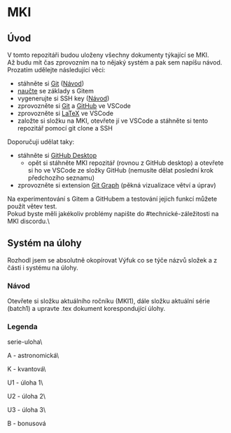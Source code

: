 # MKI

## Úvod

V tomto repozitáři budou uloženy všechny dokumenty týkající se MKI.\
Až budu mít čas zprovozním na to nějaký systém a pak sem napíšu návod.\
Prozatím udělejte následující věci:

+ stáhněte si [Git](https://git-scm.com/download/win) ([Návod](https://www.atlassian.com/git/tutorials/install-git))
+ [naučte](https://youtu.be/RGOj5yH7evk) se základy s Gitem
+ vygenerujte si SSH key ([Návod](https://docs.github.com/en/authentication/connecting-to-github-with-ssh/adding-a-new-ssh-key-to-your-github-account))
+ zprovozněte si [Git](https://code.visualstudio.com/docs/sourcecontrol/overview) a [GitHub](https://code.visualstudio.com/docs/sourcecontrol/github) ve VSCode
+ zprovozněte si [LaTeX](https://youtu.be/4lyHIQl4VM8) ve VSCode
+ založte si složku na MKI, otevřete jí ve VSCode a stáhněte si tento repozitář pomocí git clone a SSH

Doporučuji udělat taky:

+ stáhněte si [GitHub Desktop](https://desktop.github.com/)
  + opět si stáhněte MKI repozitář (rovnou z GitHub desktop) a otevřete si ho ve VSCode ze složky GitHub (nemusíte dělat poslední krok předchozího seznamu)
+ zprovozněte si extension [Git Graph](https://marketplace.visualstudio.com/items?itemName=mhutchie.git-graph) (pěkná vizualizace větví a úprav)

Na experimentování s Gitem a GitHubem a testování jejich funkcí můžete použít větev test.\
Pokud byste měli jakékoliv problémy napište do #technické-záležitosti na MKI discordu.\

## Systém na úlohy

Rozhodl jsem se absolutně okopírovat Výfuk co se týče názvů složek a z části i systému na úlohy.

### Návod

Otevřete si složku aktuálního ročníku (MKI1), dále složku aktuální série (batch1) a upravte .tex dokument korespondující úlohy.

### Legenda

serie-uloha\

A - astronomická\

K - kvantová\

U1 - úloha 1\

U2 - úloha 2\

U3 - úloha 3\

B - bonusová
